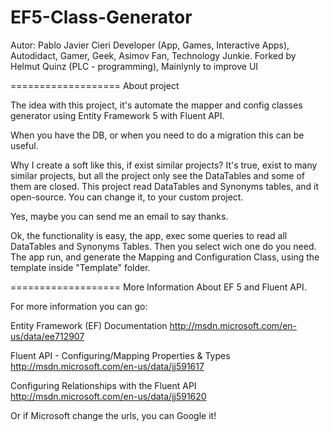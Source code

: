EF5-Class-Generator
===================

	 
Autor: Pablo Javier Cieri
Developer (App, Games, Interactive Apps), Autodidact, Gamer, Geek, Asimov Fan, Technology Junkie.
Forked by Helmut Quinz (PLC - programming),
Mainlynly to improve UI



===================
About project

The idea with this project, it's automate the mapper and config classes generator using Entity Framework 5 with Fluent API.

When you have the DB, or when you need to do a migration this can be useful.

Why I create a soft like this, if exist similar projects?
It's true, exist to many similar projects, but all the project only see the DataTables and some of them are closed.
This project read DataTables and Synonyms tables, and it open-source. You can change it, to your custom project.

Yes, maybe you can send me an email to say thanks.


Ok, the functionality is easy, the app, exec some queries to read all DataTables and Synonyms Tables.
Then you select wich one do you need.
The app run, and generate the Mapping and Configuration Class, using the template inside "Template" folder.



===================
More Information About EF 5 and Fluent API.

For more information you can go:

Entity Framework (EF) Documentation
http://msdn.microsoft.com/en-us/data/ee712907

Fluent API - Configuring/Mapping Properties & Types
http://msdn.microsoft.com/en-us/data/jj591617

Configuring Relationships with the Fluent API
http://msdn.microsoft.com/en-us/data/jj591620

Or if Microsoft change the urls, you can Google it!


